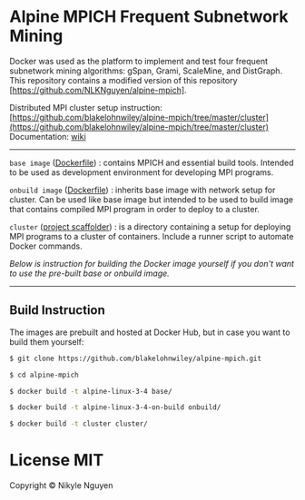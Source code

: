# Alpine MPICH Frequent Subnetwork Mining

Docker was used as the platform to implement and test four frequent subnetwork mining algorithms: gSpan, Grami, ScaleMine, and DistGraph. This repository contains a modified version of this repository [https://github.com/NLKNguyen/alpine-mpich]. 

Distributed MPI cluster setup instruction: [https://github.com/blakelohnwiley/alpine-mpich/tree/master/cluster](https://github.com/blakelohnwiley/alpine-mpich/tree/master/cluster)  
Documentation: [wiki](https://github.com/blakelohnwiley/alpine-mpich/wiki/Single-Host-Orchestration)


----
`base image` ([Dockerfile](https://github.com/blakelohnwiley/alpine-mpich/blob/master/base/Dockerfile)) : contains MPICH and essential build tools. Intended to be used as development environment for developing MPI programs.

`onbuild image` ([Dockerfile](https://github.com/blakelohnwiley/alpine-mpich/blob/master/onbuild/Dockerfile)) : inherits base image with network setup for cluster. Can be used like base image but intended to be used to build image that contains compiled MPI program in order to deploy to a cluster.

`cluster` ([project scaffolder](https://github.com/blakelohnwiley/alpine-mpich/blob/master/cluster/Dockerfile)) : is a directory containing a setup for deploying MPI programs to a cluster of containers. Include a runner script to automate Docker commands.


*Below is instruction for building the Docker image yourself if you don't want to use the pre-built base or onbuild image.*

----

## Build Instruction

The images are prebuilt and hosted at Docker Hub, but in case you want to build them yourself:

```sh
$ git clone https://github.com/blakelohnwiley/alpine-mpich.git

$ cd alpine-mpich

$ docker build -t alpine-linux-3-4 base/

$ docker build -t alpine-linux-3-4-on-build onbuild/

$ docker build -t cluster cluster/
```

# License MIT
Copyright © Nikyle Nguyen
